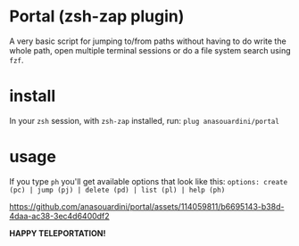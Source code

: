 # Portal (zsh-zap plugin)

A very basic script for jumping to/from paths without having to do write the whole path, open multiple terminal sessions or do a file system search using `fzf`.

# install
In your `zsh` session, with `zsh-zap` installed, run: `plug anasouardini/portal`

# usage
If you type `ph` you'll get available options that look like this:
`options: create (pc) | jump (pj) | delete (pd) | list (pl) | help (ph)`

https://github.com/anasouardini/portal/assets/114059811/b6695143-b38d-4daa-ac38-3ec4d6400df2

**HAPPY TELEPORTATION!**
